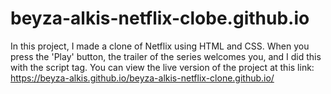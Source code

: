 # beyza-alkis-netflix-clobe.github.io
In this project, I made a clone of Netflix using HTML and CSS. When you press the 'Play' button, the trailer of the series welcomes you, and I did this with the script tag.
You can view the live version of the project at this link: https://beyza-alkis.github.io/beyza-alkis-netflix-clone.github.io/
